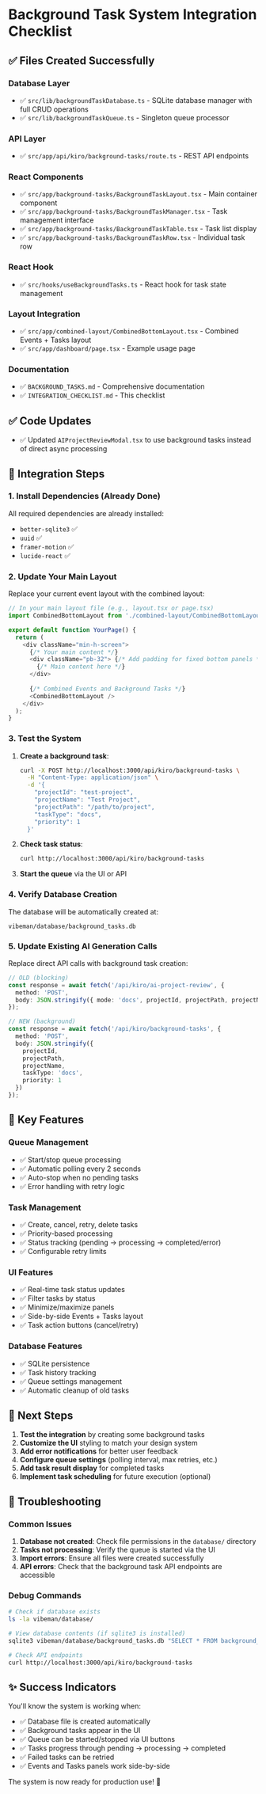 # Background Task System Integration Checklist

## ✅ Files Created Successfully

### Database Layer
- ✅ `src/lib/backgroundTaskDatabase.ts` - SQLite database manager with full CRUD operations
- ✅ `src/lib/backgroundTaskQueue.ts` - Singleton queue processor

### API Layer  
- ✅ `src/app/api/kiro/background-tasks/route.ts` - REST API endpoints

### React Components
- ✅ `src/app/background-tasks/BackgroundTaskLayout.tsx` - Main container component
- ✅ `src/app/background-tasks/BackgroundTaskManager.tsx` - Task management interface
- ✅ `src/app/background-tasks/BackgroundTaskTable.tsx` - Task list display
- ✅ `src/app/background-tasks/BackgroundTaskRow.tsx` - Individual task row

### React Hook
- ✅ `src/hooks/useBackgroundTasks.ts` - React hook for task state management

### Layout Integration
- ✅ `src/app/combined-layout/CombinedBottomLayout.tsx` - Combined Events + Tasks layout
- ✅ `src/app/dashboard/page.tsx` - Example usage page

### Documentation
- ✅ `BACKGROUND_TASKS.md` - Comprehensive documentation
- ✅ `INTEGRATION_CHECKLIST.md` - This checklist

## ✅ Code Updates
- ✅ Updated `AIProjectReviewModal.tsx` to use background tasks instead of direct async processing

## 🔧 Integration Steps

### 1. Install Dependencies (Already Done)
All required dependencies are already installed:
- `better-sqlite3` ✅
- `uuid` ✅ 
- `framer-motion` ✅
- `lucide-react` ✅

### 2. Update Your Main Layout
Replace your current event layout with the combined layout:

```typescript
// In your main layout file (e.g., layout.tsx or page.tsx)
import CombinedBottomLayout from './combined-layout/CombinedBottomLayout';

export default function YourPage() {
  return (
    <div className="min-h-screen">
      {/* Your main content */}
      <div className="pb-32"> {/* Add padding for fixed bottom panels */}
        {/* Main content here */}
      </div>
      
      {/* Combined Events and Background Tasks */}
      <CombinedBottomLayout />
    </div>
  );
}
```

### 3. Test the System
1. **Create a background task**:
   ```bash
   curl -X POST http://localhost:3000/api/kiro/background-tasks \
     -H "Content-Type: application/json" \
     -d '{
       "projectId": "test-project",
       "projectName": "Test Project", 
       "projectPath": "/path/to/project",
       "taskType": "docs",
       "priority": 1
     }'
   ```

2. **Check task status**:
   ```bash
   curl http://localhost:3000/api/kiro/background-tasks
   ```

3. **Start the queue** via the UI or API

### 4. Verify Database Creation
The database will be automatically created at:
```
vibeman/database/background_tasks.db
```

### 5. Update Existing AI Generation Calls
Replace direct API calls with background task creation:

```typescript
// OLD (blocking)
const response = await fetch('/api/kiro/ai-project-review', {
  method: 'POST',
  body: JSON.stringify({ mode: 'docs', projectId, projectPath, projectName })
});

// NEW (background)
const response = await fetch('/api/kiro/background-tasks', {
  method: 'POST', 
  body: JSON.stringify({
    projectId,
    projectPath,
    projectName,
    taskType: 'docs',
    priority: 1
  })
});
```

## 🎯 Key Features

### Queue Management
- ✅ Start/stop queue processing
- ✅ Automatic polling every 2 seconds
- ✅ Auto-stop when no pending tasks
- ✅ Error handling with retry logic

### Task Management
- ✅ Create, cancel, retry, delete tasks
- ✅ Priority-based processing
- ✅ Status tracking (pending → processing → completed/error)
- ✅ Configurable retry limits

### UI Features
- ✅ Real-time task status updates
- ✅ Filter tasks by status
- ✅ Minimize/maximize panels
- ✅ Side-by-side Events + Tasks layout
- ✅ Task action buttons (cancel/retry)

### Database Features
- ✅ SQLite persistence
- ✅ Task history tracking
- ✅ Queue settings management
- ✅ Automatic cleanup of old tasks

## 🚀 Next Steps

1. **Test the integration** by creating some background tasks
2. **Customize the UI** styling to match your design system
3. **Add error notifications** for better user feedback
4. **Configure queue settings** (polling interval, max retries, etc.)
5. **Add task result display** for completed tasks
6. **Implement task scheduling** for future execution (optional)

## 🐛 Troubleshooting

### Common Issues
1. **Database not created**: Check file permissions in the `database/` directory
2. **Tasks not processing**: Verify the queue is started via the UI
3. **Import errors**: Ensure all files were created successfully
4. **API errors**: Check that the background task API endpoints are accessible

### Debug Commands
```bash
# Check if database exists
ls -la vibeman/database/

# View database contents (if sqlite3 is installed)
sqlite3 vibeman/database/background_tasks.db "SELECT * FROM background_tasks;"

# Check API endpoints
curl http://localhost:3000/api/kiro/background-tasks
```

## ✨ Success Indicators

You'll know the system is working when:
- ✅ Database file is created automatically
- ✅ Background tasks appear in the UI
- ✅ Queue can be started/stopped via UI buttons
- ✅ Tasks progress through pending → processing → completed
- ✅ Failed tasks can be retried
- ✅ Events and Tasks panels work side-by-side

The system is now ready for production use! 🎉